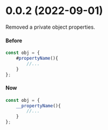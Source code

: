 # 0.0.2 (2022-09-01)

Removed a private object properties.<br/>

#### Before
```js
const obj = {
	#propertyName(){
		//...
	}
};
```

#### Now
```js
const obj = {
	__propertyName(){
		//...
	}
};
```